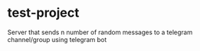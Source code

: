 # test-project
Server that sends n number of random messages to a telegram channel/group using telegram bot
